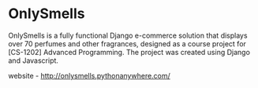 # OnlySmells
OnlySmells is a fully functional Django e-commerce solution that displays over 70 perfumes and other fragrances, designed as a course project for [CS-1202] Advanced Programming. The project was created using Django and Javascript. 


website - http://onlysmells.pythonanywhere.com/
